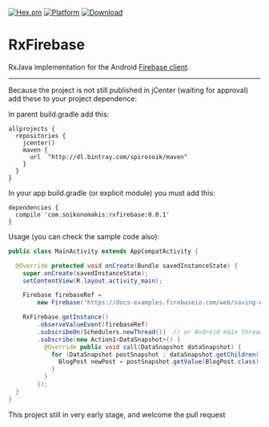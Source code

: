 [![Hex.pm](https://img.shields.io/hexpm/l/plug.svg)](http://www.apache.org/licenses/LICENSE-2.0) [![Platform](https://img.shields.io/badge/platform-android-green.svg)](http://developer.android.com/index.html)
[ ![Download](https://api.bintray.com/packages/spirosoik/maven/rxfirebase/images/download.svg) ](https://bintray.com/spirosoik/maven/rxfirebase/_latestVersion)

# RxFirebase

RxJava implementation for the Android [Firebase client](https://www.firebase.com/docs/android/).

----

Because the project is not still published in jCenter (waiting for approval) add these to your project dependence:

In parent build.gradle add this:
```
allprojects {
  repositories {
    jcenter()
    maven {
      url  "http://dl.bintray.com/spirosoik/maven"
    }
  }
}
```

In your app build.gradle (or explicit module) you must add this:
```
dependencies {
  compile 'com.soikonomakis:rxfirebase:0.0.1'
}
```

Usage (you can check the sample code also):

```java
public class MainActivity extends AppCompatActivity {

  @Override protected void onCreate(Bundle savedInstanceState) {
    super.onCreate(savedInstanceState);
    setContentView(R.layout.activity_main);

    Firebase firebaseRef =
        new Firebase("https://docs-examples.firebaseio.com/web/saving-data/fireblog/posts");

    RxFirebase.getInstance()
        .observeValueEvent(firebaseRef)
        .subscribeOn(Schedulers.newThread())  // or Android main thread
        .subscribe(new Action1<DataSnapshot>() {
          @Override public void call(DataSnapshot dataSnapshot) {
            for (DataSnapshot postSnapshot : dataSnapshot.getChildren()) {
              BlogPost newPost = postSnapshot.getValue(BlogPost.class);
            }
          }
        });
  }
}
```

This project still in very early stage, and welcome the pull request

